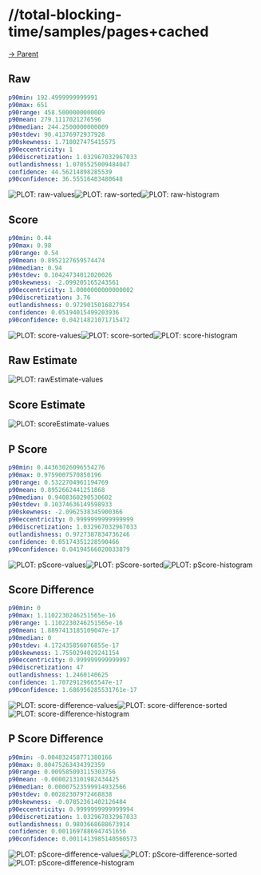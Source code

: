 
# //total-blocking-time/samples/pages+cached

[→ Parent](../..)


## Raw


```yaml
p90min: 192.4999999999991
p90max: 651
p90range: 458.5000000000009
p90mean: 279.1117021276596
p90median: 244.2500000000009
p90stdev: 90.41376972937928
p90skewness: 1.718027475415575
p90eccentricity: 1
p90discretization: 1.032967032967033
outlandishness: 1.0705525009484047
confidence: 44.56214898285539
p90confidence: 36.55516403480648

```

![PLOT: raw-values](./raw/values.svg)![PLOT: raw-sorted](./raw/sorted.svg)![PLOT: raw-histogram](./raw/histogram.svg)
## Score


```yaml
p90min: 0.44
p90max: 0.98
p90range: 0.54
p90mean: 0.8952127659574474
p90median: 0.94
p90stdev: 0.10424734012020026
p90skewness: -2.099205165243561
p90eccentricity: 1.0000000000000002
p90discretization: 3.76
outlandishness: 0.9729015016827954
confidence: 0.05194015499203936
p90confidence: 0.04214821071715472

```

![PLOT: score-values](./score/values.svg)![PLOT: score-sorted](./score/sorted.svg)![PLOT: score-histogram](./score/histogram.svg)
## Raw Estimate

![PLOT: rawEstimate-values](./rawEstimate/values.svg)
## Score Estimate

![PLOT: scoreEstimate-values](./scoreEstimate/values.svg)
## P Score


```yaml
p90min: 0.44363026096554276
p90max: 0.9759007570850196
p90range: 0.5322704961194769
p90mean: 0.8952662441251868
p90median: 0.9408360290530602
p90stdev: 0.10374636149598933
p90skewness: -2.0962538345900366
p90eccentricity: 0.9999999999999999
p90discretization: 1.032967032967033
outlandishness: 0.9727387834736246
confidence: 0.05174351228590466
p90confidence: 0.04194566020033879

```

![PLOT: pScore-values](./pScore/values.svg)![PLOT: pScore-sorted](./pScore/sorted.svg)![PLOT: pScore-histogram](./pScore/histogram.svg)
## Score Difference


```yaml
p90min: 0
p90max: 1.1102230246251565e-16
p90range: 1.1102230246251565e-16
p90mean: 1.8897413185109047e-17
p90median: 0
p90stdev: 4.172435856076855e-17
p90skewness: 1.7550294029241154
p90eccentricity: 0.999999999999997
p90discretization: 47
outlandishness: 1.2460140625
confidence: 1.70729129665547e-17
p90confidence: 1.686956285531761e-17

```

![PLOT: score-difference-values](./score-difference/values.svg)![PLOT: score-difference-sorted](./score-difference/sorted.svg)![PLOT: score-difference-histogram](./score-difference/histogram.svg)
## P Score Difference


```yaml
p90min: -0.004832458771380166
p90max: 0.00475263434392359
p90range: 0.009585093115303756
p90mean: -0.0000213101982434425
p90median: 0.00007523599914932566
p90stdev: 0.00282307972468838
p90skewness: -0.07852361402126484
p90eccentricity: 0.9999999999999994
p90discretization: 1.032967032967033
outlandishness: 0.9803668688673914
confidence: 0.0011697886947451656
p90confidence: 0.0011413985140560573

```

![PLOT: pScore-difference-values](./pScore-difference/values.svg)![PLOT: pScore-difference-sorted](./pScore-difference/sorted.svg)![PLOT: pScore-difference-histogram](./pScore-difference/histogram.svg)